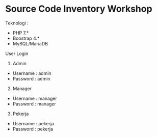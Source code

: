 # Source Code Inventory Workshop
Teknologi :
- PHP 7.*
- Boostrap 4.*
- MySQL/MariaDB

User Login
1. Admin
- Username : admin
- Password : admin

2. Manager
- Username : manager
- Password : manager

3. Pekerja
- Username : pekerja
- Password : pekerja